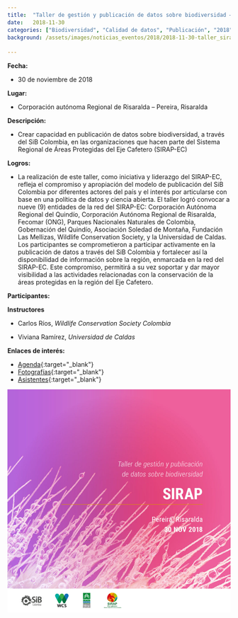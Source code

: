 ```yaml
---
title:  "Taller de gestión y publicación de datos sobre biodiversidad – Sistema Regional de Áreas Protegidas del Eje Cafetero"
date:   2018-11-30
categories: ["Biodiversidad", "Calidad de datos", "Publicación", "2018", "SIRAP"]
background: /assets/images/noticias_eventos/2018/2018-11-30-taller_sirap.jpg

---
```


**Fecha:**
- 30 de noviembre de 2018

**Lugar:**

- Corporación autónoma Regional de Risaralda – Pereira, Risaralda

**Descripción:**

- Crear capacidad en publicación de datos sobre biodiversidad, a través del SiB Colombia, en las organizaciones que hacen parte del Sistema Regional de Áreas Protegidas del Eje Cafetero (SIRAP-EC)
 
**Logros:**

* La realización de este taller, como iniciativa y liderazgo del SIRAP-EC, refleja el compromiso y apropiación del modelo de publicación del SiB Colombia por diferentes actores del país y el interés por articularse con base en una política de datos y ciencia abierta. El taller logró convocar a nueve (9) entidades de la red del SIRAP-EC: Corporación Autónoma Regional del Quindío, Corporación Autónoma Regional de Risaralda, Fecomar (ONG), Parques Nacionales Naturales de Colombia, Gobernación del Quindío, Asociación Soledad de Montaña,  Fundación Las Mellizas, Wildlife Conservation Society, y la Universidad de Caldas. Los participantes se comprometieron a participar activamente en la publicación de datos a través del SiB Colombia y fortalecer así la disponibilidad de información sobre la región, enmarcada en la red del SIRAP-EC. Este compromiso, permitirá a su vez soportar y dar mayor visibilidad a las actividades relacionadas con la conservación de la áreas protegidas en la región del Eje Cafetero.

 

**Participantes:**

**Instructores**

* Carlos Ríos, *Wildlife Conservation Society Colombia*

* Viviana Ramírez, *Universidad de Caldas*

**Enlaces de interés:**

* [Agenda](https://drive.google.com/file/u/1/d/1rrQ5oLkZRIwZGsiNzo7LrJGFmasl188d/view?usp=drive_open){:target="_blank"}
* [Fotografías](https://drive.google.com/drive/u/0/folders/1v1P2UOr4cBk_IAuCrbGjfordrNsbMeAk){:target="_blank"}
* [Asistentes](https://drive.google.com/file/d/1ctTrYTrFWWUi6oJUiJ1kV_ziZ4YUxhFD/view){:target="_blank"}

<img src="/assets/images/noticias_eventos/blog-sirap-1000x1000.jpg" width=770>

